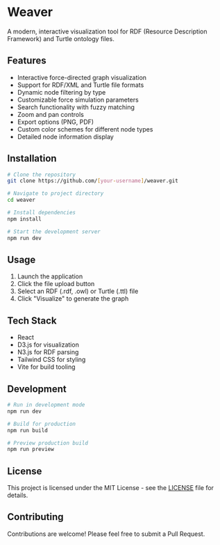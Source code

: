 # Weaver

A modern, interactive visualization tool for RDF (Resource Description Framework) and Turtle ontology files.

## Features

- Interactive force-directed graph visualization
- Support for RDF/XML and Turtle file formats
- Dynamic node filtering by type
- Customizable force simulation parameters
- Search functionality with fuzzy matching
- Zoom and pan controls
- Export options (PNG, PDF)
- Custom color schemes for different node types
- Detailed node information display

## Installation

```bash
# Clone the repository
git clone https://github.com/[your-username]/weaver.git

# Navigate to project directory
cd weaver

# Install dependencies
npm install

# Start the development server
npm run dev
```

## Usage

1. Launch the application
2. Click the file upload button
3. Select an RDF (.rdf, .owl) or Turtle (.ttl) file
4. Click "Visualize" to generate the graph

## Tech Stack

- React
- D3.js for visualization
- N3.js for RDF parsing
- Tailwind CSS for styling
- Vite for build tooling

## Development

```bash
# Run in development mode
npm run dev

# Build for production
npm run build

# Preview production build
npm run preview
```

## License

This project is licensed under the MIT License - see the [LICENSE](LICENSE) file for details.

## Contributing

Contributions are welcome! Please feel free to submit a Pull Request.
